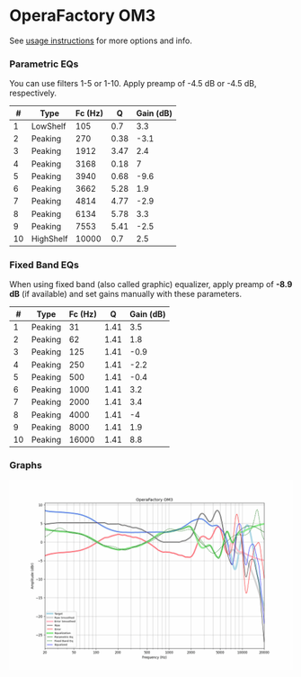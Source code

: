 # OperaFactory OM3
See [usage instructions](https://github.com/jaakkopasanen/AutoEq#usage) for more options and info.

### Parametric EQs
You can use filters 1-5 or 1-10. Apply preamp of -4.5 dB or -4.5 dB, respectively.

|   # | Type      |   Fc (Hz) |    Q |   Gain (dB) |
|-----|-----------|-----------|------|-------------|
|   1 | LowShelf  |       105 | 0.7  |         3.3 |
|   2 | Peaking   |       270 | 0.38 |        -3.1 |
|   3 | Peaking   |      1912 | 3.47 |         2.4 |
|   4 | Peaking   |      3168 | 0.18 |         7   |
|   5 | Peaking   |      3940 | 0.68 |        -9.6 |
|   6 | Peaking   |      3662 | 5.28 |         1.9 |
|   7 | Peaking   |      4814 | 4.77 |        -2.9 |
|   8 | Peaking   |      6134 | 5.78 |         3.3 |
|   9 | Peaking   |      7553 | 5.41 |        -2.5 |
|  10 | HighShelf |     10000 | 0.7  |         2.5 |

### Fixed Band EQs
When using fixed band (also called graphic) equalizer, apply preamp of **-8.9 dB** (if available) and set gains manually with these parameters.

|   # | Type    |   Fc (Hz) |    Q |   Gain (dB) |
|-----|---------|-----------|------|-------------|
|   1 | Peaking |        31 | 1.41 |         3.5 |
|   2 | Peaking |        62 | 1.41 |         1.8 |
|   3 | Peaking |       125 | 1.41 |        -0.9 |
|   4 | Peaking |       250 | 1.41 |        -2.2 |
|   5 | Peaking |       500 | 1.41 |        -0.4 |
|   6 | Peaking |      1000 | 1.41 |         3.2 |
|   7 | Peaking |      2000 | 1.41 |         3.4 |
|   8 | Peaking |      4000 | 1.41 |        -4   |
|   9 | Peaking |      8000 | 1.41 |         1.9 |
|  10 | Peaking |     16000 | 1.41 |         8.8 |

### Graphs
![](./OperaFactory%20OM3.png)
